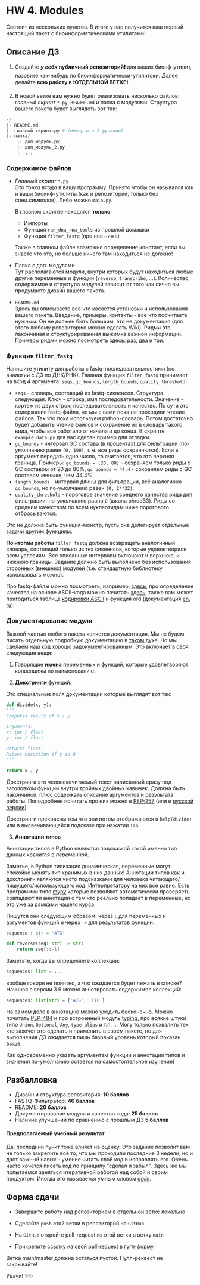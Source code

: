 # HW 4. Modules

Состоит из нескольких пунктов. В итоге у вас получится ваш первый настоящий пакет с биоинформатическими утилитами!

## Описание ДЗ

1. Создайте ***у себя*** **публичный  репозиторий❗️** для ваших бионф-утилит, назовите как-нибудь по биоинформатически-утилитски.  Далее делайте **всю работу в ❗️ОТДЕЛЬНОЙ ВЕТКЕ❗️**. 

2. В новой ветке вам нужно будет реализовать несколько файлов: *главный скрипт* `*.py`, `README.md` и папка с модулями. Структура вашего пакета будет выглядеть вот так:
 
```python
-/
|- README.md
|- главный скрипт.py # (импорты и 2 функции)
|- папка/
    |- доп_модуль.py
    |- доп_модуль_2.py
    |- ...
``` 

### Содержимое файлов

- *Главный скрипт* `*.py` </br>
    Это *точка входа* в вашу программу. Принято чтобы он назывался как и ваши биоинф-утилиты (как и репозиторий, только без спец.символов). Либо можно `main.py`. 

    В главном скрипте находятся **только**:
    - Импорты
    - Функция `run_dna_rna_tools` из прошлой домашки
    - Функция `filter_fastq` (про нее ниже)
    
    Также в главном файле возможно определение констант, если вы знаете что это, но больше ничего там находиться не должно!

- Папка с доп. модулями </br>
    Тут располагаются модули, внутри которых будут находиться любые другие переменные и функции (`reverse`, `transcribe`, ...). Количество, содержимое и структура модулей зависит от того как лично вы продумаете дизайн вашего пакета.

- `README.md` </br>
    Здесь вы описываете все что касается установки и использования вашего пакета. Введение, примеры, контакты - все что посчитаете нужным. Он не должен быть большим, это не документация (для этого любому репозиторию можно сделать Wiki). Ридми это лакончиная и структурированная выжимка важной информации. Примеры ридми можно посмотреть здесь: [раз](https://github.com/ctlab/metafast), [два](https://github.com/pandas-dev/pandas) и [три](https://youtu.be/dQw4w9WgXcQ?si=rBRoRjL9G4L3qTZB).


### Функция `filter_fastq`

Напишите утилиту для работы с fastq-последовательностями (по аналогии с ДЗ по ДНК/РНК). Главная функция `filter_fastq` принимает на вход 4 аргумента: `seqs`, `gc_bounds`, `length_bounds`, `quality_threshold`:
-  `seqs` - словарь, состоящий из fastq-сиквенсов. Структура следующая. Ключ - строка, имя последовательности. Значение - кортеж из двух строк: последовательность и качество. По сути это содержание fastq-файла, но мы с вами пока не проходили чтение файлов. Так что пока используем python-словарь. Потом достаточно будет добавить чтение файлов и сохранение их в словарь такого вида, чтобы всё работало от начала и до конца. В скрипте `example_data.py` для вас сделан пример для отладки.
- `gc_bounds` - интервал GC состава (в процентах) для фильтрации (по-умолчанию равен `(0, 100)`, т. е. все риды сохраняются). Если в аргумент передать одно число, то считается, что это верхняя граница. Примеры: `gc_bounds = (20, 80)` - сохраняем только риды с GC составом от 20 до 80%, `gc_bounds = 44.4` - сохраняем риды с GC составом меньше, чем 44.4%.
- `length_bounds` - интервал длины для фильтрации, всё аналогично `gc_bounds`, но по-умолчанию равен `(0, 2**32)`.
- `quality_threshold` - пороговое значение среднего качества рида для фильтрации, по-умолчанию равно `0` (шкала phred33). Риды со средним качеством по всем нуклеотидам ниже порогового отбрасываются. </br>

Это не должна быть функция-монстр, пусть она делегирует отдельные задачи другим функциям.

**По итогам работы** `filter_fastq` должна возвращать аналогичный словарь, состоящий только из тех сиквенсов, которые удовлетворили всем условиям. Все описанные интервалы включают и верхнюю, и нижнюю границы. Задание должно быть выполнено без использования сторонных (внешних) модулей (т.е. стандартную библиотеку использовать можно). </br>

Про fastq-файлы можно посмотреть, например, [здесь](https://stepik.org/lesson/32398/step/1?unit=12379), про определение качества на основе ASCII-кода можно почитать [здесь](https://support.illumina.com/help/BaseSpace_Sequence_Hub_OLH_009008_2/Source/Informatics/BS/QualityScoreEncoding_swBS.htm), также вам может пригодиться таблица [кодировки ASCII](https://www.asciitable.com/) и функция ord (документация [en](https://docs.python.org/3/library/functions.html#ord), [ru](https://docs-python.ru/tutorial/vstroennye-funktsii-interpretatora-python/funktsija-ord/)).

### Документирование модуля

Важной частью любого пакета является документация. Мы не будем писать отдельную подробную документацию в [таком](https://www.htslib.org/doc/samtools.html) духе. Но мы сделаем наш код хорошо задокументированным. Это включает в себя следующие вещи:

1. Говорящие **имена** переменных и функций, которые удовлетворяют конвенциям по наименованию.

2. **Докстринги** функций. 

Это специальные поля документации которые выглядят вот так:

```python
def divide(x, y):
"""
Computes result of x / y

Arguments:
x: int / float
y: int / float

Returns float. 
Raises exception if y is 0
"""

return x / y
```

Докстринга это человекочитаемый текст написанный сразу под заголовком функции внутри тройных двойных кавычек. Должна быть лакончиной, плюс содержать описание аргументов и результата работы. Поподробнее почитать про них можно в [PEP-257](https://peps.python.org/pep-0257/) (или в [русской версии](https://habr.com/ru/articles/499358/)).

Докстринги прекрасны тем что они потом отображаются в `help(divide)` или в высвечивающейся подсказе при нажатии `Tab`. 

3. **Аннотации типов**

Аннотации типов в Python являются подсказкой какой именно тип данных хранится в *переменной*. 

Заметье, в Python типизация динамическая, переменные могут спокойно менять тип хранимых в них данных! Аннотации типов как и докстринги являются чисто подсказками для человека читающего/пишущего/использующего код. Интерпретатору на них все равно. Есть программки типо [mypy](https://mypy.readthedocs.io/en/stable/#) которые позволяют автоматически проверяеть совпадают ли аннотации с тем что реально попадает в переменные, но это уже за рамками нашего курса. 

Пишутся они следующим образом: через `:` для переменных и аргументов функций и через `->` для результатов функции. 

```python
sequence : str = 'ATG'

def reverse(seq: str) -> str:
    return seq[::-1]
```

Заметьте, когда вы определяете коллекции:
```python
sequences: list = ...
```
вообще говоря не понятно, а что ожидается будет лежать в списке? Начиная с версии 3.9 можно аннотировать содержимое коллекций:
```python
sequences: list[str] = ['ATG', 'TTC']
```

На самом деле в аннотацию можно уходить бесконечно. Можно почитать [PEP-484](https://peps.python.org/pep-0484/) и про встроенный модуль [typing](https://docs.python.org/3/library/typing.html), про всякие штуки типо `Union`, `Optional`, `Any`, `type alias` и т.п. ... Могу только похвалить тех кто захочет это сделать и применить в своем пакете, но для выполнения ДЗ ожидается лишь базовый уровень который показан выше. 

Как одновременно указать аргументам функции и аннотации типов и значения по-умолчанию остается на самостоятельное изучение)




## Разбалловка

- Дизайн и структура репозитория: **10 баллов**
- FASTQ-Фильтратор: **40 баллов**
- README: **20 баллов**
- Документирование модуля и качество кода: **25 баллов**
- Наличие улучшений по сравнению с прошлым ДЗ **5 баллов**

#### Предполагаемый учебный результат

Да, последний пункт тоже влияет на оценку. Это задание позволит вам не только закрепить всё то, что мы проходили последние 3 недели, но и даст важный навык - умение читать свой код и исправлять его. Очень часто хочется писать код по принципу "сделал и забыл". Здесь же мы попытаемся заняться итеративной работой над собой и своим продуктом. Иногда это называется умным словом [*agile*](https://www.4gclinical.com/hs-fs/hubfs/waterfall_v_agile.jpg?width=1600&name=waterfall_v_agile.jpg).


## Форма сдачи

- Завершите работу над репозиторием в отдельной ветке локально
- Сделайте `push` этой ветки в репозиторий на `GitHub`
- На `GitHub` откройте pull-request из этой ветки в ветку `main`

- Прикрепите ссылку на свой pull-request в [гугл-форму](https://docs.google.com/forms/d/e/1FAIpQLSfWX01ZPZirb9TWbHuUJ3_kj-98G5wCWjC1OkSEFXSOIzPnhQ/viewform?usp=dialog)

Ветка main/master должна остаться пустой. Пулл-реквест не закрывайте!


Удачи! ✨✨

